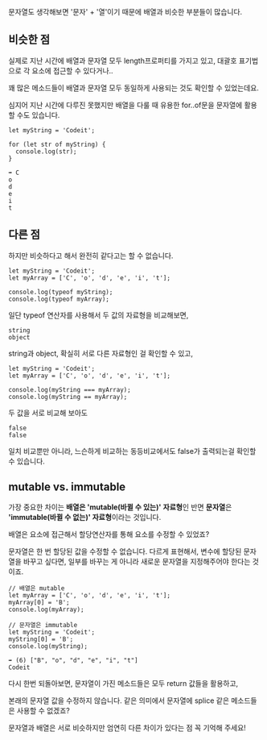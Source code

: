 문자열도 생각해보면 '문자' + '열'이기 때문에 배열과 비슷한 부분들이 많습니다.

## 비슷한 점
실제로 지난 시간에 배열과 문자열 모두 length프로퍼티를 가지고 있고, 대괄호 표기법으로 각 요소에 접근할 수 있다거나..

꽤 많은 메소드들이 배열과 문자열 모두 동일하게 사용되는 것도 확인할 수 있었는데요. 

심지어 지난 시간에 다루진 못했지만 배열을 다룰 때 유용한 for..of문을 문자열에 활용할 수도 있습니다.

```
let myString = 'Codeit';

for (let str of myString) {
  console.log(str);
}

➡️ C
o
d
e
i
t
```

## 다른 점
하지만 비슷하다고 해서 완전히 같다고는 할 수 없습니다.

```
let myString = 'Codeit';
let myArray = ['C', 'o', 'd', 'e', 'i', 't'];

console.log(typeof myString);
console.log(typeof myArray);
```

일단 typeof 연산자를 사용해서 두 값의 자료형을 비교해보면,

```
string
object
```

string과 object, 확실히 서로 다른 자료형인 걸 확인할 수 있고,

```
let myString = 'Codeit';
let myArray = ['C', 'o', 'd', 'e', 'i', 't'];

console.log(myString === myArray);
console.log(myString == myArray);
```

두 값을 서로 비교해 보아도

```
false
false
```

일치 비교뿐만 아니라, 느슨하게 비교하는 동등비교에서도 false가 출력되는걸 확인할 수 있습니다.

## mutable vs. immutable
가장 중요한 차이는 **배열은 'mutable(바뀔 수 있는)'** **자료형**인 반면 **문자열**은 **'immutable(바뀔 수 없는)' 자료형**이라는 것입니다.

배열은 요소에 접근해서 할당연산자를 통해 요소를 수정할 수 있었죠?

문자열은 한 번 할당된 값을 수정할 수 없습니다. 다르게 표현해서, 변수에 할당된 문자열을 바꾸고 싶다면, 일부를 바꾸는 게 아니라 새로운 문자열을 지정해주어야 한다는 것이죠.

```
// 배열은 mutable
let myArray = ['C', 'o', 'd', 'e', 'i', 't'];
myArray[0] = 'B';
console.log(myArray);

// 문자열은 immutable
let myString = 'Codeit';
myString[0] = 'B';
console.log(myString);

➡️ (6) ["B", "o", "d", "e", "i", "t"]
Codeit
```

다시 한번 되돌아보면, 문자열이 가진 메소드들은 모두 return 값들을 활용하고, 

본래의 문자열 값을 수정하지 않습니다. 
같은 의미에서 문자열에 splice 같은 메소드들은 사용할 수 없겠죠?

문자열과 배열은 서로 비슷하지만 엄연히 다른 차이가 있다는 점 꼭 기억해 주세요!
